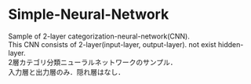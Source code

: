 # Simple-Neural-Network
Sample of 2-layer categorization-neural-network(CNN).  
This CNN consists of 2-layer(input-layer, output-layer). not exist hidden-layer.  
2層カテゴリ分類ニューラルネットワークのサンプル．  
入力層と出力層のみ．隠れ層はなし．  
